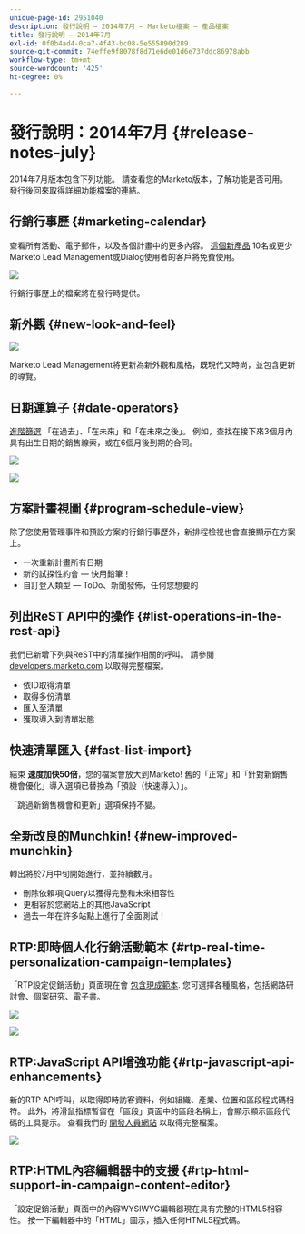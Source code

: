 ```yaml
---
unique-page-id: 2951040
description: 發行說明 — 2014年7月 — Marketo檔案 — 產品檔案
title: 發行說明 — 2014年7月
exl-id: 0f0b4ad4-0ca7-4f43-bc08-5e555890d289
source-git-commit: 74effe9f8078f8d71e6de01d6e737ddc86978abb
workflow-type: tm+mt
source-wordcount: '425'
ht-degree: 0%

---
```


# 發行說明：2014年7月 {#release-notes-july}

2014年7月版本包含下列功能。 請查看您的Marketo版本，了解功能是否可用。 發行後回來取得詳細功能檔案的連結。

## 行銷行事歷 {#marketing-calendar}

查看所有活動、電子郵件，以及各個計畫中的更多內容。 [這個新產品](/help/marketo/product-docs/core-marketo-concepts/marketing-calendar/understanding-the-calendar/navigating-the-marketing-calendar.md) 10名或更少Marketo Lead Management或Dialog使用者的客戶將免費使用。

![](assets/image2014-9-22-14-3a22-3a27.png)

行銷行事歷上的檔案將在發行時提供。

## 新外觀 {#new-look-and-feel}

![](assets/image2014-9-22-14-3a22-3a47.png)

Marketo Lead Management將更新為新外觀和風格，既現代又時尚，並包含更新的導覽。

## 日期運算子 {#date-operators}

[進階篩選](/help/marketo/product-docs/core-marketo-concepts/smart-lists-and-static-lists/creating-a-smart-list/smart-list-filter-operators-glossary.md) 「在過去」、「在未來」和「在未來之後」。 例如，查找在接下來3個月內具有出生日期的銷售線索，或在6個月後到期的合同。

![](assets/image2014-9-22-14-3a23-3a56.png)

![](assets/image2014-9-22-14-3a24-3a39.png)

## 方案計畫視圖 {#program-schedule-view}

除了您使用管理事件和預設方案的行銷行事歷外，新排程檢視也會直接顯示在方案上。

* 一次重新計畫所有日期
* 新的試探性約會 — 快用鉛筆！
* 自訂登入類型 — ToDo、新聞發佈，任何您想要的

## 列出ReST API中的操作 {#list-operations-in-the-rest-api}

我們已新增下列與ReST中的清單操作相關的呼叫。 請參閱 [developers.marketo.com](https://developers.marketo.com/documentation/rest/) 以取得完整檔案。

* 依ID取得清單
* 取得多份清單
* 匯入至清單
* 獲取導入到清單狀態

## 快速清單匯入 {#fast-list-import}

結束 **速度加快50倍**，您的檔案會放大到Marketo! 舊的「正常」和「針對新銷售機會優化」導入選項已替換為「預設（快速導入）」。

「跳過新銷售機會和更新」選項保持不變。

## 全新改良的Munchkin! {#new-improved-munchkin}

轉出將於7月中旬開始進行，並持續數月。

* 刪除依賴項jQuery以獲得完整和未來相容性
* 更相容於您網站上的其他JavaScript
* 過去一年在許多站點上進行了全面測試！

## RTP:即時個人化行銷活動範本 {#rtp-real-time-personalization-campaign-templates}

「RTP設定促銷活動」頁面現在會 [包含現成範本](/help/marketo/product-docs/web-personalization/using-templates/using-templates-to-create-web-campaigns.md). 您可選擇各種風格，包括網路研討會、個案研究、電子書。

![](assets/image2014-9-22-14-3a25-3a13.png)

![](assets/image2014-9-22-14-3a25-3a47.png)

## RTP:JavaScript API增強功能 {#rtp-javascript-api-enhancements}

新的RTP API呼叫，以取得即時訪客資料，例如組織、產業、位置和區段程式碼相符。 此外，將滑鼠指標暫留在「區段」頁面中的區段名稱上，會顯示顯示區段代碼的工具提示。 查看我們的 [開發人員網站](https://developers.marketo.com/documentation/websites/rtp-js-api/) 以取得完整檔案。

![](assets/image2014-9-22-14-3a26-3a11.png)

## RTP:HTML內容編輯器中的支援 {#rtp-html-support-in-campaign-content-editor}

「設定促銷活動」頁面中的內容WYSIWYG編輯器現在具有完整的HTML5相容性。 按一下編輯器中的「HTML」圖示，插入任何HTML5程式碼。
